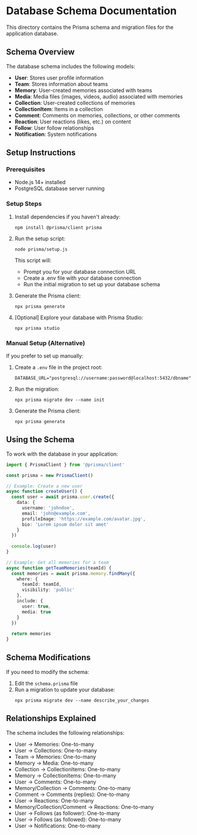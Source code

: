 
# Database Schema Documentation

This directory contains the Prisma schema and migration files for the application database.

## Schema Overview

The database schema includes the following models:

- **User**: Stores user profile information
- **Team**: Stores information about teams
- **Memory**: User-created memories associated with teams
- **Media**: Media files (images, videos, audio) associated with memories
- **Collection**: User-created collections of memories
- **CollectionItem**: Items in a collection
- **Comment**: Comments on memories, collections, or other comments
- **Reaction**: User reactions (likes, etc.) on content
- **Follow**: User follow relationships
- **Notification**: System notifications

## Setup Instructions

### Prerequisites

- Node.js 14+ installed
- PostgreSQL database server running

### Setup Steps

1. Install dependencies if you haven't already:
   ```
   npm install @prisma/client prisma
   ```

2. Run the setup script:
   ```
   node prisma/setup.js
   ```
   This script will:
   - Prompt you for your database connection URL
   - Create a .env file with your database connection
   - Run the initial migration to set up your database schema

3. Generate the Prisma client:
   ```
   npx prisma generate
   ```

4. [Optional] Explore your database with Prisma Studio:
   ```
   npx prisma studio
   ```

### Manual Setup (Alternative)

If you prefer to set up manually:

1. Create a `.env` file in the project root:
   ```
   DATABASE_URL="postgresql://username:password@localhost:5432/dbname"
   ```

2. Run the migration:
   ```
   npx prisma migrate dev --name init
   ```

3. Generate the Prisma client:
   ```
   npx prisma generate
   ```

## Using the Schema

To work with the database in your application:

```typescript
import { PrismaClient } from '@prisma/client'

const prisma = new PrismaClient()

// Example: Create a new user
async function createUser() {
  const user = await prisma.user.create({
    data: {
      username: 'johndoe',
      email: 'john@example.com',
      profileImage: 'https://example.com/avatar.jpg',
      bio: 'Lorem ipsum dolor sit amet'
    }
  })
  
  console.log(user)
}

// Example: Get all memories for a team
async function getTeamMemories(teamId) {
  const memories = await prisma.memory.findMany({
    where: {
      teamId: teamId,
      visibility: 'public'
    },
    include: {
      user: true,
      media: true
    }
  })
  
  return memories
}
```

## Schema Modifications

If you need to modify the schema:

1. Edit the `schema.prisma` file
2. Run a migration to update your database:
   ```
   npx prisma migrate dev --name describe_your_changes
   ```

## Relationships Explained

The schema includes the following relationships:

- User → Memories: One-to-many
- User → Collections: One-to-many
- Team → Memories: One-to-many
- Memory → Media: One-to-many
- Collection → CollectionItems: One-to-many
- Memory → CollectionItems: One-to-many
- User → Comments: One-to-many
- Memory/Collection → Comments: One-to-many
- Comment → Comments (replies): One-to-many
- User → Reactions: One-to-many
- Memory/Collection/Comment → Reactions: One-to-many
- User → Follows (as follower): One-to-many
- User → Follows (as followed): One-to-many
- User → Notifications: One-to-many
